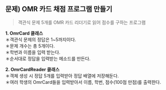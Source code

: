 ## 문제) OMR 카드 채점 프로그램 만들기  
> 객관식 문제 5개를 OMR 카드 리더기로 읽어 점수를 구하는 프로그램  
  
**1. OmrCard 클래스**  
＊객관식 문제의 정답은 1~5까지이다.  
＊문제 개수는 총 5개이다.  
＊학번과 이름을 입력 받는다.  
＊순서대로 정답을 입력받는 메소드를 만든다.  
  
**2. OmrCardReader 클래스**  
＊객체 생성 시 정답 5개를 입력받아 정답 배열에 저장해둔다.  
＊여러 학생의 OmrCard들을 입력받아서 이름, 학번, 점수(100점 만점)를 출력한다.  
